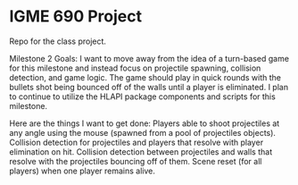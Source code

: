 # IGME 690 Project
 Repo for the class project.

 Milestone 2 Goals:
 I want to move away from the idea of a turn-based game for this milestone and instead focus on projectile spawning, collision detection, and game logic. The game should play in quick rounds with the bullets shot being bounced off of the walls until a player is eliminated. I plan to continue  to utilize the HLAPI package components and scripts for this milestone.

Here are the things I want to get done:
Players able to shoot projectiles at any angle using the mouse (spawned from a pool of projectiles objects).
Collision detection for projectiles and players that resolve with player elimination on hit.
Collision detection between projectiles and walls that resolve with the projectiles bouncing off of them.
Scene reset (for all players) when one player remains alive.


